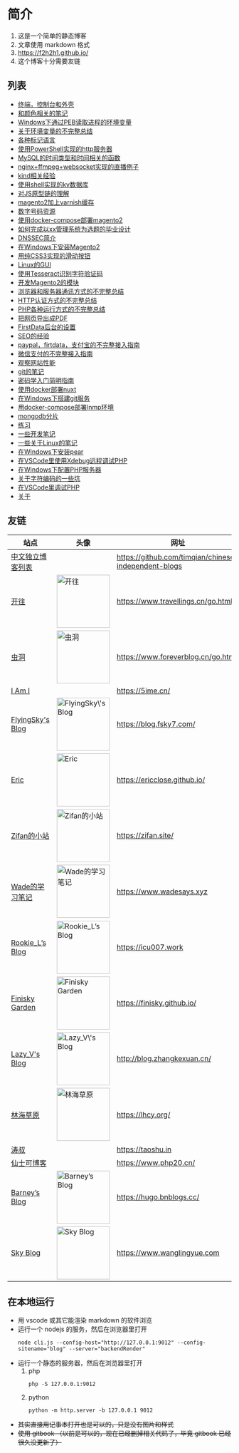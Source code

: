 简介
================================

1. 这是一个简单的静态博客
2. 文章使用 markdown 格式
3. https://f2h2h1.github.io/
4. 这个博客十分需要友链

## 列表

<!-- articleList -->
- [终端，控制台和外壳](/article/终端，控制台和外壳.md)
- [和颜色相关的笔记](/article/和颜色相关的笔记.md)
- [Windows下通过PEB读取进程的环境变量](/article/Windows下通过PEB读取进程的环境变量.md)
- [关于环境变量的不完整总结](/article/关于环境变量的不完整总结.md)
- [各种标记语言](/article/各种标记语言.md)
- [使用PowerShell实现的http服务器](/article/使用PowerShell实现的http服务器.md)
- [MySQL的时间类型和时间相关的函数](/article/MySQL的时间类型和时间相关的函数.md)
- [nginx+ffmpeg+websocket实现的直播例子](/article/nginx+ffmpeg+websocket实现的直播例子.md)
- [kind相关经验](/article/kind相关经验.md)
- [使用shell实现的kv数据库](/article/使用shell实现的kv数据库.md)
- [对JS原型链的理解](/article/对JS原型链的理解.md)
- [magento2加上varnish缓存](/article/magento2加上varnish缓存.md)
- [数字号码资源](/article/数字号码资源.md)
- [使用docker-compose部署magento2](/article/使用docker-compose部署magento2.md)
- [如何完成以xx管理系统为选题的毕业设计](/article/如何完成以xx管理系统为选题的毕业设计.md)
- [DNSSEC简介](/article/DNSSEC简介.md)
- [在Windows下安装Magento2](/article/在Windows下安装Magento2.md)
- [用纯CSS3实现的滑动按钮](/article/用纯CSS3实现的滑动按钮.md)
- [Linux的GUI](/article/Linux的GUI.md)
- [使用Tesseract识别字符验证码](/article/使用Tesseract识别字符验证码.md)
- [开发Magento2的模块](/article/开发Magento2的模块.md)
- [浏览器和服务器通讯方式的不完整总结](/article/浏览器和服务器通讯方式的不完整总结.md)
- [HTTP认证方式的不完整总结](/article/HTTP认证方式的不完整总结.md)
- [PHP各种运行方式的不完整总结](/article/PHP各种运行方式的不完整总结.md)
- [把网页导出成PDF](/article/把网页导出成PDF.md)
- [FirstData后台的设置](/article/FirstData后台的设置.md)
- [SEO的经验](/article/SEO的经验.md)
- [paypal，firtdata，支付宝的不完整接入指南](/article/paypal，firtdata，支付宝的不完整接入指南.md)
- [微信支付的不完整接入指南](/article/微信支付的不完整接入指南.md)
- [观察网站性能](/article/观察网站性能.md)
- [git的笔记](/article/git的笔记.md)
- [密码学入门简明指南](/article/密码学入门简明指南.md)
- [使用docker部署nuxt](/article/使用docker部署nuxt.md)
- [在Windows下搭建git服务](/article/在Windows下搭建git服务.md)
- [用docker-compose部署lnmp环境](/article/用docker-compose部署lnmp环境.md)
- [mongodb分片](/article/mongodb分片.md)
- [练习](/article/练习.md)
- [一些开发笔记](/article/一些开发笔记.md)
- [一些关于Linux的笔记](/article/一些关于Linux的笔记.md)
- [在Windows下安装pear](/article/在Windows下安装pear.md)
- [在VSCode里使用Xdebug远程调试PHP](/article/在VSCode里使用Xdebug远程调试PHP.md)
- [在Windows下配置PHP服务器](/article/在Windows下配置PHP服务器.md)
- [关于字符编码的一些坑](/article/关于字符编码的一些坑.md)
- [在VSCode里调试PHP](/article/在VSCode里调试PHP.md)
- [关于](/article/关于.md)
<!-- articleList -->

## 友链

<!-- exchangeList -->
|站点|头像|网址|描述|
|-|-|-|-|
|[中文独立博客列表](https://github.com/timqian/chinese-independent-blogs)||https://github.com/timqian/chinese-independent-blogs||
|[开往](https://www.travellings.cn/go.html)|<img alt="开往" src="https://www.travellings.cn/assets/logo.svg" width="119" />|https://www.travellings.cn/go.html|开往-友链接力|
|[虫洞](https://www.foreverblog.cn/go.html)|<img alt="虫洞" src="https://img.foreverblog.cn/logo_en_default.png" width="119" />|https://www.foreverblog.cn/go.html|穿梭虫洞-随机访问十年之约友链博客|
|[I Am I](https://5ime.cn/)||https://5ime.cn/||
|[FlyingSky's Blog](https://blog.fsky7.com/)|<img alt="FlyingSky\'s Blog" src="https://static.fsky7.com/images/9c1d35960f638f3f34fcae0c2d8e9da1.jpg" width="119" />|https://blog.fsky7.com/|回忆化成一场长的梦。|
|[Eric](https://ericclose.github.io/)|<img alt="Eric" src="https://cdn.jsdelivr.net/gh/ericclose/cdn-assets/img/avatar.jpeg" width="119" />|https://ericclose.github.io/|To be completed...|
|[Zifan的小站](https://zifan.site/)|<img alt="Zifan的小站" src="https://zifan.site/img/py.PNG" width="119" />|https://zifan.site/|个人编程技术学习与分享|
|[Wade的学习笔记](https://www.wadesays.xyz)|<img alt="Wade的学习笔记" src="https://www.wadesays.xyz/wp-content/uploads/avatar.png" width="119" />|https://www.wadesays.xyz|什么都不会的初始化站长，分享一些学习到的技能。|
|[Rookie_L’s Blog](https://icu007.work)|<img alt="Rookie_L’s Blog" src="https://icu007.work/wp-content/uploads/2022/03/head-1.jpeg" width="119" />|https://icu007.work|记录我的日常生活&学习笔记|
|[Finisky Garden](https://finisky.github.io/)|<img alt="Finisky Garden" src="https://finisky.github.io/images/avatar.png" width="119" />|https://finisky.github.io/|Easy doesn’t enter into grown-up life.|
|[Lazy_V's Blog](http://blog.zhangkexuan.cn/)|<img alt="Lazy_V\'s Blog" src="http://blog.zhangkexuan.cn/favicon.png" width="119" />|http://blog.zhangkexuan.cn/|TALK IS CHEAP, SHOW ME THE CODE.|
|[林海草原](https://lhcy.org/)|<img alt="林海草原" src="https://gravatar.loli.net/avatar/8391fb097fff7eec5ff0a8877b94967b" width="119" />|https://lhcy.org/|愿我经历的苦难你不要经历，愿我已有的幸福你触手可及|
|[涛叔](https://taoshu.in)||https://taoshu.in||
|[仙士可博客](https://www.php20.cn/)||https://www.php20.cn/||
|[Barney’s Blog](https://hugo.bnblogs.cc/)|<img alt="Barney’s Blog" src="https://hugo.bnblogs.cc/images/img/20220215001349.png" width="119" />|https://hugo.bnblogs.cc/|All the truth is simple|
|[Sky Blog](https://www.wanglingyue.com)|<img alt="Sky Blog" src="https://cdn.wanglingyue.com/me-1.jpg" width="119" />|https://www.wanglingyue.com|Sky Blog，技术博客|
<!-- exchangeList -->

<!--
曾经添加过友链的
https://funix.cn/
https://qq52o.me/
https://www.emin.ink/
https://blog.imyan.ren/
https://tumutanzi.com/
https://blog.ihomura.cn/
https://blog.roco.work/
https://www.liuxinggang.com/
-->

## 在本地运行

- 用 vscode 或其它能渲染 markdown 的软件浏览
- 运行一个 nodejs 的服务，然后在浏览器里打开
    ```
    node cli.js --config-host="http://127.0.0.1:9012" --config-sitename="blog" --server="backendRender"
    ```
- 运行一个静态的服务器，然后在浏览器里打开
    1. php
        ```
        php -S 127.0.0.1:9012
        ```
    1. python
        ```
        python -m http.server -b 127.0.0.1 9012
        ```
- ~~其实直接用记事本打开也是可以的，只是没有图片和样式~~
- ~~使用 gitbook （以前是可以的，现在已经删掉相关代码了，毕竟 gitbook 已经很久没更新了）~~
